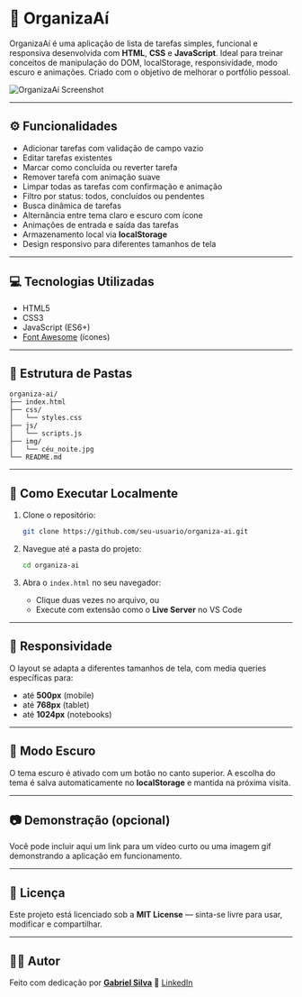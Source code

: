 # 📝 OrganizaAí

OrganizaAí é uma aplicação de lista de tarefas simples, funcional e responsiva desenvolvida com **HTML**, **CSS** e **JavaScript**. Ideal para treinar conceitos de manipulação do DOM, localStorage, responsividade, modo escuro e animações. Criado com o objetivo de melhorar o portfólio pessoal.

![OrganizaAí Screenshot](img/OrganizaAí.png) <!-- Substitua pelo caminho correto ou remova se não tiver imagem -->

---

## ⚙️ Funcionalidades

- Adicionar tarefas com validação de campo vazio
- Editar tarefas existentes
- Marcar como concluída ou reverter tarefa
- Remover tarefa com animação suave
- Limpar todas as tarefas com confirmação e animação
- Filtro por status: todos, concluídos ou pendentes
- Busca dinâmica de tarefas
- Alternância entre tema claro e escuro com ícone
- Animações de entrada e saída das tarefas
- Armazenamento local via **localStorage**
- Design responsivo para diferentes tamanhos de tela

---

## 💻 Tecnologias Utilizadas

- HTML5
- CSS3
- JavaScript (ES6+)
- [Font Awesome](https://fontawesome.com/) (ícones)

---

## 📂 Estrutura de Pastas

```
organiza-ai/
├── index.html
├── css/
│   └── styles.css
├── js/
│   └── scripts.js
├── img/
│   └── céu_noite.jpg
└── README.md
```

---

## 🚀 Como Executar Localmente

1. Clone o repositório:

   ```bash
   git clone https://github.com/seu-usuario/organiza-ai.git
   ```

2. Navegue até a pasta do projeto:

   ```bash
   cd organiza-ai
   ```

3. Abra o `index.html` no seu navegador:
   - Clique duas vezes no arquivo, ou
   - Execute com extensão como o **Live Server** no VS Code

---

## 📱 Responsividade

O layout se adapta a diferentes tamanhos de tela, com media queries específicas para:

- até **500px** (mobile)
- até **768px** (tablet)
- até **1024px** (notebooks)

---

## 🌙 Modo Escuro

O tema escuro é ativado com um botão no canto superior. A escolha do tema é salva automaticamente no **localStorage** e mantida na próxima visita.

---

## 📷 Demonstração (opcional)

Você pode incluir aqui um link para um vídeo curto ou uma imagem gif demonstrando a aplicação em funcionamento.

---

## 📌 Licença

Este projeto está licenciado sob a **MIT License** — sinta-se livre para usar, modificar e compartilhar.

---

## 👨‍💻 Autor

Feito com dedicação por **[Gabriel Silva](https://github.com/gabrielsilvacodes)**
🔗 [LinkedIn](www.linkedin.com/in/gabriel-oliveiradev)
